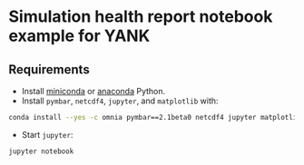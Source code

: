 # Simulation health report notebook example for YANK

## Requirements

* Install [miniconda](http://conda.pydata.org/miniconda.html) or [anaconda](https://www.continuum.io/downloads) Python.
* Install `pymbar`, `netcdf4`, `jupyter`, and `matplotlib` with:
```bash
conda install --yes -c omnia pymbar==2.1beta0 netcdf4 jupyter matplotlib
```
* Start `jupyter`:
```bash
jupyter notebook
```

